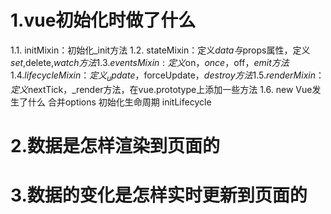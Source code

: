 # 1.vue初始化时做了什么
  1.1. initMixin：初始化_init方法
  1.2. stateMixin：定义$data与$props属性，定义$set,$delete,$watch方法
  1.3. eventsMixin:定义$on，$once，$off，$emit方法
  1.4. lifecycleMixin：定义_update，$forceUpdate，$destroy方法
  1.5. renderMixin：定义$nextTick，_render方法，在vue.prototype上添加一些方法
  1.6. new Vue发生了什么
    合并options
    初始化生命周期 initLifecycle
# 2.数据是怎样渲染到页面的
# 3.数据的变化是怎样实时更新到页面的